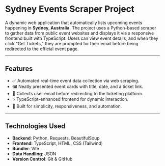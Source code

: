 # Sydney Events Scraper Project

A dynamic web application that automatically lists upcoming events happening in **Sydney, Australia**. The project uses a Python-based scraper to gather data from public event websites and displays it via a responsive frontend built with TypeScript. Users can view event details, and when they click "Get Tickets," they are prompted for their email before being redirected to the official event page.

---

## Features

- ✅ Automated real-time event data collection via web scraping.
- 🖼️ Neatly presented event cards with title, date, and a ticket link.
- 📧 Collects user email before redirecting to the ticketing platform.
- ⚡ TypeScript-enhanced frontend for dynamic interaction.
- 🎯 Built for simplicity, responsiveness, and automation.

---

## Technologies Used

- **Backend**: Python, Requests, BeautifulSoup
- **Frontend**: TypeScript, HTML, CSS (Tailwind)
- **Bundler**: Vite
- **Data Handling**: JSON
- **Version Control**: Git & GitHub




